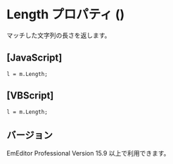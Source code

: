 # Length プロパティ ()

マッチした文字列の長さを返します。

## \[JavaScript\]

```
l = m.Length;
```

## \[VBScript\]

```
l = m.Length;
```

## バージョン

EmEditor Professional Version 15.9 以上で利用できます。
